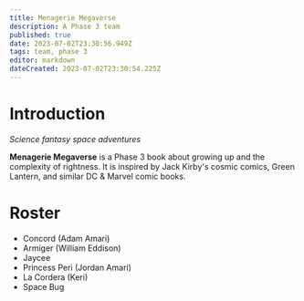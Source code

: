 ```yaml
---
title: Menagerie Megaverse
description: A Phase 3 team
published: true
date: 2023-07-02T23:30:56.949Z
tags: team, phase 3
editor: markdown
dateCreated: 2023-07-02T23:30:54.225Z
---
```


# Introduction

*Science fantasy space adventures*

**Menagerie Megaverse** is a Phase 3 book about growing up and the complexity of rightness. It is inspired by Jack Kirby's cosmic comics, Green Lantern, and similar DC & Marvel comic books.

# Roster

- Concord (Adam Amari)
- Armiger (William Eddison)
- Jaycee
- Princess Peri (Jordan Amari)
- La Cordera (Keri)
- Space Bug